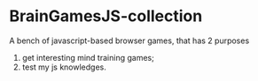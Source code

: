 # BrainGamesJS-collection

A bench of javascript-based browser games, that has 2 purposes

1. get interesting mind training games;
2. test my js knowledges.
